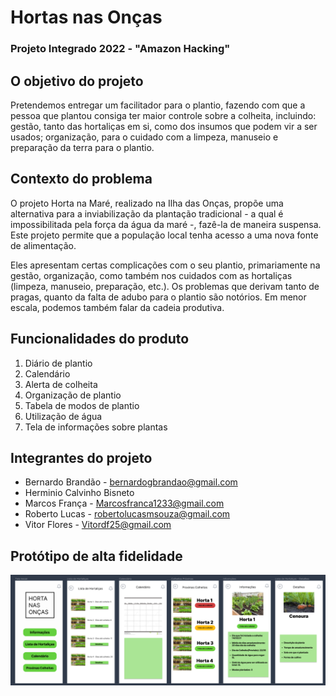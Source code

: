 # Hortas nas Onças
### Projeto Integrado 2022 - "Amazon Hacking"

## O objetivo do projeto
Pretendemos entregar um facilitador para o plantio, fazendo com que a pessoa que plantou consiga ter maior controle sobre a colheita, incluindo: gestão, tanto das hortaliças em si, como dos insumos que podem vir a ser usados; organização, para o cuidado com a limpeza, manuseio e preparação da terra para o plantio.

## Contexto do problema
O projeto Horta na Maré, realizado na Ilha das Onças, propõe uma alternativa para a inviabilização da plantação tradicional - a qual é impossibilitada pela força da água da maré -, fazê-la de maneira suspensa. Este projeto permite que a população local tenha acesso a uma nova fonte de alimentação.

Eles apresentam certas complicações com o seu plantio, primariamente na gestão, organização, como também nos cuidados com as hortaliças (limpeza, manuseio, preparação, etc.). Os problemas que derivam tanto de pragas, quanto da falta de adubo para o plantio são notórios. Em menor escala, podemos também falar da cadeia produtiva.

## Funcionalidades do produto
1. Diário de plantio
2. Calendário 
3. Alerta de colheita
4. Organização de plantio
5. Tabela de modos de plantio
6. Utilização de água
7. Tela de informações sobre plantas

## Integrantes do projeto
- Bernardo Brandão - bernardogbrandao@gmail.com
- Herminio Calvinho Bisneto
- Marcos França - Marcosfranca1233@gmail.com
- Roberto Lucas - robertolucasmsouza@gmail.com
- Vitor Flores - Vitordf25@gmail.com

## Protótipo de alta fidelidade
![prototipo](https://github.com/bernrdo/Hortas-nas-On-as/blob/9c62ae6c30dcbf72f1e3e0b52d782318fdc9344f/Prototipo%20app.png)
